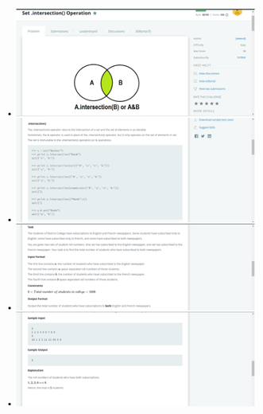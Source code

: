 - ![Alt text](<images/Screenshot%20(14).png?raw="True">)
- ![Alt text](<images/Screenshot%20(15).png?raw="True">)
- ![Alt text](<images/Screenshot%20(16).png?raw="True">)
- ![Alt text](<images/Screenshot%20(17).png?raw="True">)
